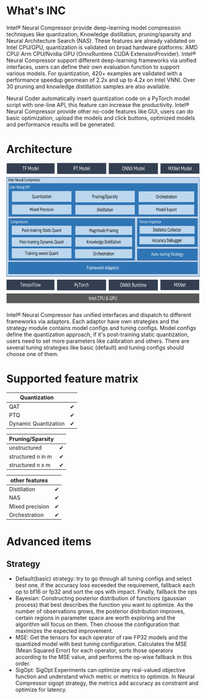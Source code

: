 
# What's INC
Intel® Neural Compressor provide deep-learning model compression techniques like quantization, Knowledge distillation, pruning/sparsity and Neural Architecture Search (NAS). These features are already validated on Intel CPU/GPU, quantization is validated on broad hardware platforms: AMD CPU/ Arm CPU/Nvidia GPU (OnnxRuntime CUDA ExtensionProvider). Intel® Neural Compressor support different deep-learning frameworks via unified interfaces, users can define their own evaluation function to support various models. For quantization, 420+ examples are validated with a performance speedup geomean of 2.2x and up to 4.2x on Intel VNNI. Over 30 pruning and knowledge distillation samples are also available. 

Neural Coder automatically insert quantization code on a PyTorch model script with one-line API, this feature can increase the productivity. Intel® Neural Compressor provide other no-code features like GUI, users can do basic optimization, upload the models and click buttons, optimized models and performance results will be generated.


# Architecture
<a target="_blank" href="../docs/imgs/architecture.png">
  <img src="../docs/imgs/architecture.png" alt="Architecture" width=914 height=370>
</a>

Intel® Neural Compressor has unified interfaces and dispatch to different frameworks via adaptors. Each adaptor have own strategies and the strategy module contains model configs and tuning configs. Model configs define the quantization approach, if it's post-training static quantization, users need to set more parameters like calibration and others. There are several tuning strategies like basic (default) and tuning configs should choose one of them.

# Supported feature matrix
|Quantization     |         |
|--------------|:-----------:|
|QAT    |&#10004;     |
|PTQ       |&#10004;     |
|Dynamic Quantization          |&#10004; |

|Pruning/Sparsity     |         |
|--------------|:-----------:|
|unstructured    |&#10004;     |
|structured n in m       |&#10004;     |
|structured n x m          |&#10004; |

|other features     |         |
|--------------|:-----------:|
|Distillation    |&#10004;     |
|NAS       |&#10004;     |
|Mixed precision          |&#10004; |
|Orchestration          |&#10004; |

# Advanced items
## Strategy 
* Default(basic) strategy: try to go through all tuning configs and select best one, if the accuracy loss exceeded the requirement, fallback each op to bf16 or fp32 and sort the ops with impact. Finally, fallback the ops 
* Bayesian: Constructing posterior distribution of functions (gaussian process) that best describes the function you want to optimize. As the number of observations grows, the posterior distribution improves, certain regions in parameter space are worth exploring and the algorithm will focus on them. Then choose the configuration that maximizes the expected improvement.  
* MSE:  Get the tensors for each operator of raw FP32 models and the quantized model with best tuning configuration. Calculates the MSE (Mean Squared Error) for each operator, sorts those operators according to the MSE value, and performs the op-wise fallback in this order.
* SigOpt: SigOpt Experiments can optimize any real-valued objective function and understand which metric or metrics to optimize. In Neural Compressor sigopt strategy, the metrics add accuracy as constraint and optimize for latency.
